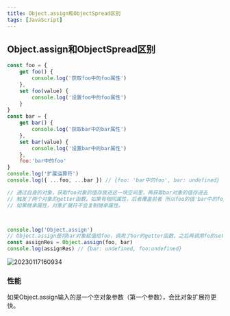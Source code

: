 ```yaml
---
title: Object.assign和ObjectSpread区别
tags: [JavaScript]
---
```


## Object.assign和ObjectSpread区别


```js
const foo = {
    get foo() {
        console.log('获取foo中的foo属性')
    },
    set foo(value) {
        console.log('设置foo中的foo属性')
    }
}
const bar = {
    get bar() {
        console.log('获取bar中的bar属性')
    },
    set bar(value) {
        console.log('设置bar中的bar属性')
    },
    foo:'bar中的foo'
}
console.log('扩展运算符')
console.log({ ...foo, ...bar }) // {foo: 'bar中的foo', bar: undefined}

// 通过自身的对象，获取foo对象的值存放进这一块空间里，再获取bar对象的值存进去
// 触发了两个对象的getter函数，如果有相同属性，后者覆盖前者 所以foo的值'bar中的foo'
// 如果继承属性，对象扩展符不会复制继承属性。



console.log('Object.assign')
// Object.assign是将bar对象赋值给foo，调用了bar的getter函数，之后再调用fo的setter函数
const assignRes = Object.assign(foo, bar)
console.log(assignRes) // {bar: undefined, foo:undefined}
```


![20230117160934](https://raw.githubusercontent.com/QC2168/note-img/main/20230117160934.png)


### 性能

如果Object.assign输入的是一个空对象参数（第一个参数），会比对象扩展符更快。